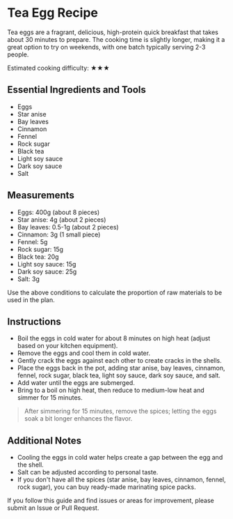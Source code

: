 # Tea Egg Recipe

Tea eggs are a fragrant, delicious, high-protein quick breakfast that takes about 30 minutes to prepare. The cooking time is slightly longer, making it a great option to try on weekends, with one batch typically serving 2-3 people.

Estimated cooking difficulty: ★★★

## Essential Ingredients and Tools

- Eggs
- Star anise
- Bay leaves
- Cinnamon
- Fennel
- Rock sugar
- Black tea
- Light soy sauce
- Dark soy sauce
- Salt

## Measurements

- Eggs: 400g (about 8 pieces)
- Star anise: 4g (about 2 pieces)
- Bay leaves: 0.5-1g (about 2 pieces)
- Cinnamon: 3g (1 small piece)
- Fennel: 5g
- Rock sugar: 15g
- Black tea: 20g
- Light soy sauce: 15g
- Dark soy sauce: 25g
- Salt: 3g

Use the above conditions to calculate the proportion of raw materials to be used in the plan.

## Instructions

- Boil the eggs in cold water for about 8 minutes on high heat (adjust based on your kitchen equipment).
- Remove the eggs and cool them in cold water.
- Gently crack the eggs against each other to create cracks in the shells.
- Place the eggs back in the pot, adding star anise, bay leaves, cinnamon, fennel, rock sugar, black tea, light soy sauce, dark soy sauce, and salt.
- Add water until the eggs are submerged.
- Bring to a boil on high heat, then reduce to medium-low heat and simmer for 15 minutes.

> After simmering for 15 minutes, remove the spices; letting the eggs soak a bit longer enhances the flavor.

## Additional Notes

- Cooling the eggs in cold water helps create a gap between the egg and the shell.
- Salt can be adjusted according to personal taste.
- If you don't have all the spices (star anise, bay leaves, cinnamon, fennel, rock sugar), you can buy ready-made marinating spice packs.

If you follow this guide and find issues or areas for improvement, please submit an Issue or Pull Request.
